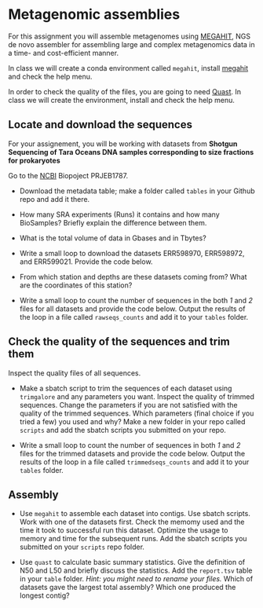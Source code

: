 # Metagenomic assemblies
For this assignment you will assemble metagenomes using [MEGAHIT](https://academic.oup.com/bioinformatics/article/31/10/1674/177884), NGS de novo assembler for assembling large and complex metagenomics data in a time- and cost-efficient manner.

In class we will create a conda environment called `megahit`, install [megahit](https://github.com/voutcn/megahit) and check the help menu.

In order to check the quality of the files, you are going to need [Quast](http://quast.sourceforge.net/). In class we will create the environment, install and check the help menu.



## Locate and download the sequences
For your assignement, you will be working with datasets from **Shotgun Sequencing of Tara Oceans DNA samples corresponding to size fractions for prokaryotes** 

Go to the [NCBI](https://www.ncbi.nlm.nih.gov) Biopoject PRJEB1787.

- Download the metadata table; make a folder called `tables` in your Github repo and add it there.

- How many SRA experiments (Runs) it contains and how many BioSamples? Briefly explain the difference between them.

- What is the total volume of data in Gbases and in Tbytes?

- Write a small loop to download the datasets ERR598970, ERR598972, and ERR599021. Provide the code below.

- From which station and depths are these datasets coming from? What are the coordinates of this station?

- Write a small loop to count the number of sequences in the both _1_ and _2_ files for all datasets and provide the code below. Output the results of the loop in a file called `rawseqs_counts` and add it to your `tables` folder.

## Check the quality of the sequences and trim them

Inspect the quality files of all sequences. 

- Make a sbatch script to trim the sequences of each dataset using `trimgalore` and any parameters you want. Inspect the quality of trimmed sequences. Change the parameters if you are not satisfied with the quality of the trimmed sequences.  Which parameters (final choice if you tried a few) you used and why? Make a new folder in your repo called `scripts` and add the sbatch scripts you submitted on your repo.

- Write a small loop to count the number of sequences in both _1_ and _2_ files for the trimmed datasets and provide the code below. Output the results of the loop in a file called `trimmedseqs_counts` and add it to your `tables` folder.

## Assembly

- Use `megahit` to assemble each dataset into contigs. Use sbatch scripts. Work with one of the datasets first. Check the memomy used and the time it took to successful run this dataset. Optimize the usage to memory and time for the subsequent runs. Add the sbatch scripts you submitted on your `scripts` repo folder.

- Use `quast` to calculate basic summary statistics. Give the definition of N50 and L50 and briefly discuss the statistics. Add the `report.tsv` table in your `table` folder. *Hint: you might need to rename your files.* Which of datasets gave the largest total assembly? Which one produced the longest contig?

